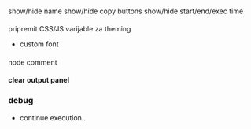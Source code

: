 
####
show/hide name
show/hide copy buttons
show/hide start/end/exec time

####
pripremit CSS/JS varijable za theming
- custom font

####
node comment

#### clear output panel

### debug
- continue execution..

